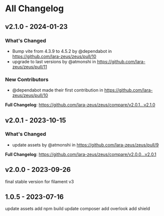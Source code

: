 # All Changelog

## v2.1.0 - 2024-01-23

### What's Changed

* Bump vite from 4.3.9 to 4.5.2 by @dependabot in https://github.com/lara-zeus/zeus/pull/10
* upgrade to last versions by @atmonshi in https://github.com/lara-zeus/zeus/pull/11

### New Contributors

* @dependabot made their first contribution in https://github.com/lara-zeus/zeus/pull/10

**Full Changelog**: https://github.com/lara-zeus/zeus/compare/v2.0.1...v2.1.0

## v2.0.1 - 2023-10-15

### What's Changed

- update assets by @atmonshi in https://github.com/lara-zeus/zeus/pull/9

**Full Changelog**: https://github.com/lara-zeus/zeus/compare/v2.0.0...v2.0.1

## v2.0.0 - 2023-09-26

final stable version for filament v3

## 1.0.5 - 2023-07-16

update assets
add npm build
update composer
add overlook
add shield
